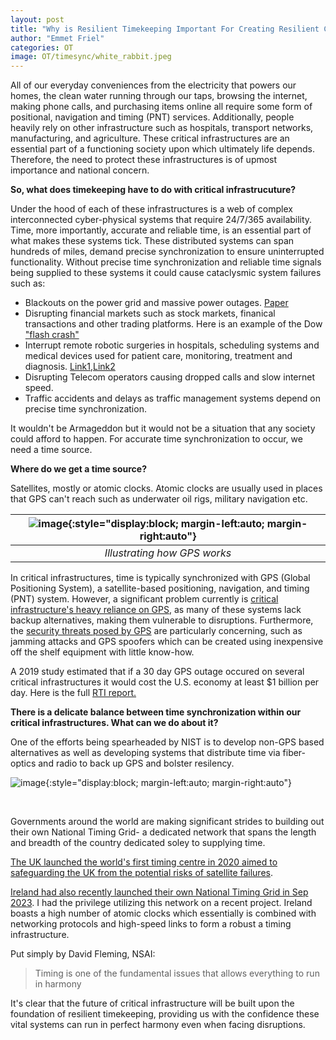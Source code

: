 ```yaml
---
layout: post
title: "Why is Resilient Timekeeping Important For Creating Resilient Critical Infrastructure?"
author: "Emmet Friel"
categories: OT
image: OT/timesync/white_rabbit.jpeg
---
```


All of our everyday conveniences from the electricity that powers our homes, the clean water running through our taps, browsing the internet, making phone calls, and purchasing items online all require some form of positional, navigation and timing (PNT) services. Additionally, people heavily rely on other infrastructure such as hospitals, transport networks, manufacturing, and agriculture. These critical infrastructures are an essential part of a functioning society upon which ultimately life depends. Therefore, the need to protect these infrastructures is of upmost importance and national concern.

**So, what does timekeeping have to do with critical infrastrucuture?**

Under the hood of each of these infrastructures is a web of complex interconnected cyber-physical systems that require 24/7/365 availability. Time, more importantly, accurate and reliable time, is an essential part of what makes these systems tick. These distributed systems can span hundreds of miles,  demand precise synchronization to ensure uninterrupted functionality. Without precise time synchronization and reliable time signals being supplied to these systems it could cause cataclysmic system failures such as:
 
- Blackouts on the power grid and massive power outages. [Paper](https://www.mdpi.com/1996-1073/15/18/6799)
- Disrupting financial markets such as stock markets, finanical transactions and other trading platforms. Here is an example of the Dow ["flash crash"](https://radionavlab.ae.utexas.edu/images/stories/files/papers/summary_financial_sector_implications.pdf)
- Interrupt remote robotic surgeries in hospitals, scheduling systems and medical devices used for patient care, monitoring, treatment and diagnosis. [Link1](https://timemachinescorp.com/2018/01/17/time-synchronization-crucial-healthcare-industry/),[Link2](https://safran-navigation-timing.com/synchronized-time-improves-healthcare/)  
- Disrupting Telecom operators causing dropped calls and slow internet speed.
- Traffic accidents and delays as traffic management systems depend on precise time synchronization.

It wouldn't be Armageddon but it would not be a situation that any society could afford to happen.
For accurate time synchronization to occur, we need a time source.

**Where do we get a time source?**

Satellites, mostly or atomic clocks. 
Atomic clocks are usually used in places that GPS can't reach such as underwater oil rigs, military navigation etc. <br>

| ![image]({{site.github.url}}/assets/img/OT/timesync/gps.jpg){:style="display:block; margin-left:auto; margin-right:auto"} |
|:--:|
| *Illustrating how GPS works*|


In critical infrastructures, time is typically synchronized with GPS (Global Positioning System), a satellite-based positioning, navigation, and timing (PNT) system. However, a significant problem currently is [critical infrastructure's heavy reliance on GPS](https://wsts.atis.org/wp-content/uploads/2022/05/01-James-Platt.Over-Reliance-on-the-GPS-System-.pdf), as many of these systems lack backup alternatives, making them vulnerable to disruptions. Furthermore, the [security threats posed by GPS](https://www.securitymagazine.com/blogs/14-security-blog/post/98179-global-navigation-in-cyberspace-gps-and-threats-to-national-defense) are particularly concerning, such as jamming attacks and GPS spoofers which can be created using inexpensive off the shelf equipment with little know-how.

A 2019 study estimated that if a 30 day GPS outage occured on several critical infrastructures it would cost the U.S. economy at least $1 billion per day. Here is the full [RTI report.](https://www.rti.org/news/new-report-reveals-economic-benefits-private-sector-use-gps) 

**There is a delicate balance between time synchronization within our critical infrastructures. What can we do about it?**

One of the efforts being spearheaded by NIST is to develop non-GPS based alternatives as well as developing systems that distribute time via fiber-optics and radio to back up GPS and bolster resilency.

![image]({{site.github.url}}/assets/img/OT/timesync/gps_meme.png){:style="display:block; margin-left:auto; margin-right:auto"}

<br>

Governments around the world are making significant strides to building out their own National Timing Grid- a dedicated network that spans the length and breadth of the country dedicated soley to supplying time.

[The UK launched the world's first timing centre in 2020 aimed to safeguarding the UK from the potential risks of satellite failures](https://www.gov.uk/government/news/worlds-first-timing-centre-to-protect-uk-from-risk-of-satellite-failure).

[Ireland had also recently launched their own National Timing Grid in Sep 2023](https://www.rte.ie/news/business/2023/0919/1406003-irelands-first-ever-national-timing-grid-launches/). I had the privilege utilizing this network on a recent project. Ireland boasts a high number of atomic clocks which essentially is combined with networking protocols and high-speed links to form a robust a timing infrastructure.

Put simply by David Fleming, NSAI:

> Timing is one of the fundamental issues that allows everything to run in harmony

It's clear that the future of critical infrastructure will be built upon the foundation of resilient timekeeping, providing us with the confidence these vital systems can run in perfect harmony even when facing disruptions.

<br>




